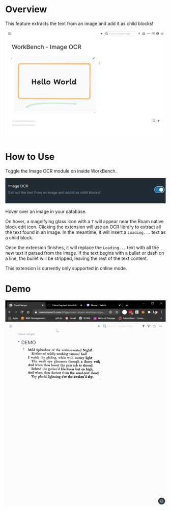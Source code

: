 # Overview

This feature extracts the text from an image and add it as child blocks!

![](media/short-demo-image-ocr.gif)

# How to Use

Toggle the Image OCR module on inside WorkBench.

![](media/toggle-image-ocr.png)

Hover over an image in your database.

On hover, a magnifying glass icon with a `T` will appear near the Roam native block edit icon. Clicking the extension will use an OCR library to extract all the text found in an image. In the meantime, it will insert a `Loading...` text as a child block.

Once the extension finishes, it will replace the `Loading...` text with all the new text it parsed from the image. If the text begins with a bullet or dash on a line, the bullet will be stripped, leaving the rest of the text content.

This extension is currently only supported in online mode.

# Demo

![Image OCR Demo](media/image-ocr-demo.gif)
